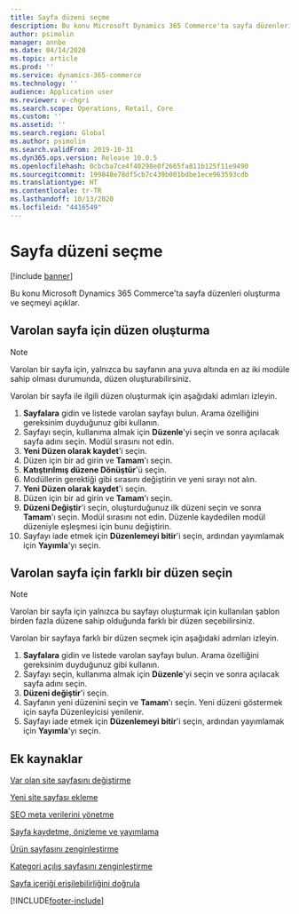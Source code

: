 ```yaml
---
title: Sayfa düzeni seçme
description: Bu konu Microsoft Dynamics 365 Commerce'ta sayfa düzenleri oluşturma ve seçmeyi açıklar.
author: psimolin
manager: annbe
ms.date: 04/14/2020
ms.topic: article
ms.prod: ''
ms.service: dynamics-365-commerce
ms.technology: ''
audience: Application user
ms.reviewer: v-chgri
ms.search.scope: Operations, Retail, Core
ms.custom: ''
ms.assetid: ''
ms.search.region: Global
ms.author: psimolin
ms.search.validFrom: 2019-10-31
ms.dyn365.ops.version: Release 10.0.5
ms.openlocfilehash: 0cbcba7ce4f40298e0f2665fa811b125f11e9490
ms.sourcegitcommit: 199848e78df5cb7c439b001bdbe1ece963593cdb
ms.translationtype: HT
ms.contentlocale: tr-TR
ms.lasthandoff: 10/13/2020
ms.locfileid: "4416549"
---
```

# <a name="select-page-layouts"></a>Sayfa düzeni seçme


[!include [banner](includes/banner.md)]

Bu konu Microsoft Dynamics 365 Commerce'ta sayfa düzenleri oluşturma ve seçmeyi açıklar.

## <a name="create-layouts-for-an-existing-page"></a>Varolan sayfa için düzen oluşturma

> [!NOTE]
> Varolan bir sayfa için, yalnızca bu sayfanın ana yuva altında en az iki modüle sahip olması durumunda, düzen oluşturabilirsiniz.

Varolan bir sayfa ile ilgili düzen oluşturmak için aşağıdaki adımları izleyin.

1. **Sayfalara** gidin ve listede varolan sayfayı bulun. Arama özelliğini gereksinim duyduğunuz gibi kullanın.
1. Sayfayı seçin, kullanıma almak için **Düzenle**'yi seçin ve sonra açılacak sayfa adını seçin. Modül sırasını not edin.
1. **Yeni Düzen olarak kaydet**'i seçin.
1. Düzen için bir ad girin ve **Tamam**'ı seçin.
1. **Katıştırılmış düzene Dönüştür**'ü seçin.
1. Modüllerin gerektiği gibi sırasını değiştirin ve yeni sırayı not alın.
1. **Yeni Düzen olarak kaydet**'i seçin.
1. Düzen için bir ad girin ve **Tamam**'ı seçin.
1. **Düzeni Değiştir**'i seçin, oluşturduğunuz ilk düzeni seçin ve sonra **Tamam**'ı seçin. Modül sırasını not edin. Düzenle kaydedilen modül düzeniyle eşleşmesi için bunu değiştirin.
1. Sayfayı iade etmek için **Düzenlemeyi bitir**'i seçin, ardından yayımlamak için **Yayımla**'yı seçin. 

## <a name="select-a-different-layout-for-an-existing-page"></a>Varolan sayfa için farklı bir düzen seçin

> [!NOTE]
> Varolan bir sayfa için yalnızca bu sayfayı oluşturmak için kullanılan şablon birden fazla düzene sahip olduğunda farklı bir düzen seçebilirsiniz.

Varolan bir sayfaya farklı bir düzen seçmek için aşağıdaki adımları izleyin.

1. **Sayfalara** gidin ve listede varolan sayfayı bulun. Arama özelliğini gereksinim duyduğunuz gibi kullanın.
1. Sayfayı seçin, kullanıma almak için **Düzenle**'yi seçin ve sonra açılacak sayfa adını seçin.
1. **Düzeni değiştir**'i seçin.
1. Sayfanın yeni düzenini seçin ve **Tamam**'ı seçin. Yeni düzeni göstermek için sayfa Düzenleyicisi yenilenir.
1. Sayfayı iade etmek için **Düzenlemeyi bitir**'i seçin, ardından yayımlamak için **Yayımla**'yı seçin.

## <a name="additional-resources"></a>Ek kaynaklar

[Var olan site sayfasını değiştirme](modify-existing-page.md)

[Yeni site sayfası ekleme](add-new-page.md)

[SEO meta verilerini yönetme](manage-seo-metadata.md)

[Sayfa kaydetme, önizleme ve yayımlama](save-preview-publish-page.md)

[Ürün sayfasını zenginleştirme](enrich-product-page.md)

[Kategori açılış sayfasını zenginleştirme](enrich-category-page.md)

[Sayfa içeriği erişilebilirliğini doğrula](verify-accessibility.md)



[!INCLUDE[footer-include](../includes/footer-banner.md)]
